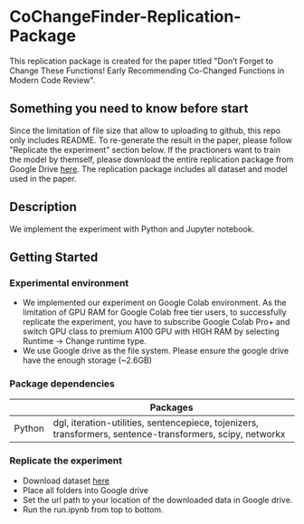 # CoChangeFinder-Replication-Package

This replication package is created for the paper titled "Don’t Forget to Change These Functions! Early Recommending Co-Changed Functions in Modern Code Review".

## Something you need to know before start
Since the limitation of file size that allow to uploading to github, this repo only includes README. To re-generate the result in the paper, please follow "Replicate the experiment" section below. If the practioners want to train the model by themself, please download the entire replication package from Google Drive [here](https://drive.google.com/file/d/1bSDZe1xJTRfkR4SNUTEhPg2MVSkktfCI/view?usp=drive_link). The replication package includes all dataset and model used in the paper. 

## Description

We implement the experiment with Python and Jupyter notebook.

## Getting Started

### Experimental environment
* We implemented our experiment on Google Colab environment. As the limitation of GPU RAM for Google Colab free tier users, to successfully replicate the experiment, you have to subscribe Google Colab Pro+ and switch GPU class to premium A100 GPU with HIGH RAM by selecting Runtime -> Change runtime type.
* We use Google drive as the file system. Please ensure the google drive have the enough storage (~2.6GB)

### Package dependencies
|                      | Packages                                                                                                            |
|----------------------|---------------------------------------------------------------------------------------------------------------------|
| Python               | dgl, iteration-utilities, sentencepiece, tojenizers, transformers, sentence-transformers, scipy, networkx           |


### Replicate the experiment
* Download dataset [here](https://drive.google.com/file/d/1bSDZe1xJTRfkR4SNUTEhPg2MVSkktfCI/view?usp=drive_link)
* Place all folders into Google drive
* Set the url path to your location of the downloaded data in Google drive.
* Run the run.ipynb from top to bottom.
